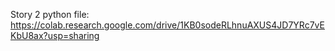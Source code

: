 Story 2 python file: https://colab.research.google.com/drive/1KB0sodeRLhnuAXUS4JD7YRc7vEKbU8ax?usp=sharing
